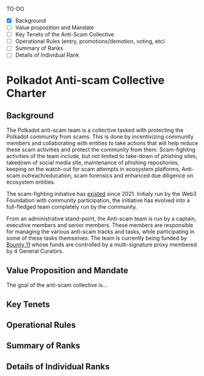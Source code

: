 TO-DO

- [X] Background
- [ ] Value proposition and Mandate
- [ ] Key Tenets of the Anti-Scam Collective
- [ ] Operational Rules (entry, promotions/demotion, voting, etc)
- [ ] Summary of Ranks
- [ ] Details of Individual Rank

# Polkadot Anti-scam Collective Charter


## Background
The Polkadot anti-scam team is a collective tasked with protecting the Polkadot community from scams. This is done by incentivizing community members and collaborating with entities to take actions that will help reduce these scam activities and protect the community from them. Scam-fighitng activities of the team include, but not limited to take-down of phishing sites, takedown of social media site, maintenance of phishing repositories, keeping on the watch-out for scam attempts in ecosystem platforms, Anti-scam outreach/education, scam forensics and enhanced due diligence on ecosystem entities.

The scam-fighting initiative has [existed](https://medium.com/polkadot-network/polkadots-anti-scam-initiatives-1660ef5787b7) since 2021. Initialy run by the Web3 Foundation with community participation, the initiative has evolved into a full-fledged team completely run by the community. 

From an administrative stand-point, the Anti-scam team is run by a captain, executive members and senior members. These members are responsible for managing the various anti-scam tracks and tasks, while participating in some of these tasks themselves. The team is currently being funded by [Bounty 11](https://polkadot.polkassembly.io/bounty/11) whose funds are controlled by a multi-signature proxy membered by 4 General Curators.

## Value Proposition and Mandate
The goal of the anti-scam collective is...


## Key Tenets

## Operational Rules

## Summary of Ranks

## Details of Individual Ranks

